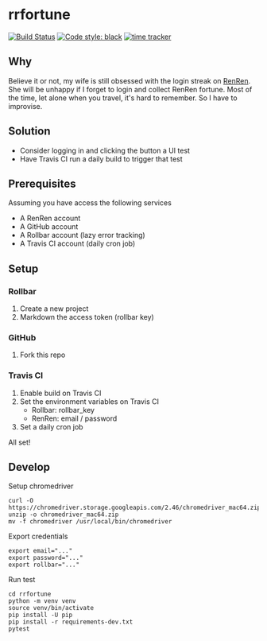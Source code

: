 # rrfortune

[![Build Status](https://travis-ci.org/zehengl/rrfortune.svg?branch=master)](https://travis-ci.org/zehengl/rrfortune)
[![Code style: black](https://img.shields.io/badge/code%20style-black-000000.svg)](https://github.com/ambv/black)
[![time tracker](https://wakatime.com/badge/github/zehengl/rrfortune.svg)](https://wakatime.com/badge/github/zehengl/rrfortune)

## Why

Believe it or not, my wife is still obsessed with the login streak on [RenRen](http://renren.com/).
She will be unhappy if I forget to login and collect RenRen fortune.
Most of the time, let alone when you travel, it's hard to remember.
So I have to improvise.

## Solution

- Consider logging in and clicking the button a UI test
- Have Travis CI run a daily build to trigger that test

## Prerequisites

Assuming you have access the following services

- A RenRen account
- A GitHub account
- A Rollbar account (lazy error tracking)
- A Travis CI account (daily cron job)

## Setup

### Rollbar

1. Create a new project
2. Markdown the access token (rollbar key)

### GitHub

1. Fork this repo

### Travis CI

1. Enable build on Travis CI
2. Set the environment variables on Travis CI
   - Rollbar: rollbar_key
   - RenRen: email / password
3. Set a daily cron job

All set!

## Develop

Setup chromedriver

    curl -O https://chromedriver.storage.googleapis.com/2.46/chromedriver_mac64.zip
    unzip -o chromedriver_mac64.zip
    mv -f chromedriver /usr/local/bin/chromedriver

Export credentials

    export email="..."
    export password="..."
    export rollbar="..."

Run test

    cd rrfortune
    python -m venv venv
    source venv/bin/activate
    pip install -U pip
    pip install -r requirements-dev.txt
    pytest
